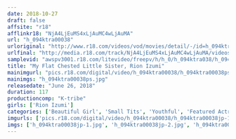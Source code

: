 ```yaml
---
date: 2018-10-27
draft: false
affsite: "r18"
afflinkr18: "NjA4LjEuMS4xLjAuMC4wLjAuMA"
url: "h_094ktra00038"
urloriginal: "http://www.r18.com/videos/vod/movies/detail/-/id=h_094ktra00038"
urlfinal: "http://media.r18.com/track/NjA4LjEuMS4xLjAuMC4wLjAuMA/videos/vod/movies/detail/-/id=h_094ktra00038"
samplevid: "awspv3001.r18.com/litevideo/freepv/h/h_0/h_094ktra038/h_094ktra038_dmb_w.mp4"
title: "My Flat Chested Little Sister, Rion Izumi"
mainimgurl: "pics.r18.com/digital/video/h_094ktra00038/h_094ktra00038ps.jpg"
mainimgs: "h_094ktra00038ps.jpg"
releasedate: "June 26, 2018"
duration: 117
productioncomp: "K-tribe"
girls: ['Rion Izumi']
categories: ['Beautiful Girl', 'Small Tits', 'Youthful', 'Featured Actress', 'Sister', 'Hi-Def']
imgurls: ['pics.r18.com/digital/video/h_094ktra00038/h_094ktra00038jp-1.jpg', 'pics.r18.com/digital/video/h_094ktra00038/h_094ktra00038jp-2.jpg', 'pics.r18.com/digital/video/h_094ktra00038/h_094ktra00038jp-3.jpg', 'pics.r18.com/digital/video/h_094ktra00038/h_094ktra00038jp-4.jpg', 'pics.r18.com/digital/video/h_094ktra00038/h_094ktra00038jp-5.jpg', 'pics.r18.com/digital/video/h_094ktra00038/h_094ktra00038jp-6.jpg', 'pics.r18.com/digital/video/h_094ktra00038/h_094ktra00038jp-7.jpg', 'pics.r18.com/digital/video/h_094ktra00038/h_094ktra00038jp-8.jpg', 'pics.r18.com/digital/video/h_094ktra00038/h_094ktra00038jp-9.jpg', 'pics.r18.com/digital/video/h_094ktra00038/h_094ktra00038jp-10.jpg', 'pics.r18.com/digital/video/h_094ktra00038/h_094ktra00038jp-11.jpg', 'pics.r18.com/digital/video/h_094ktra00038/h_094ktra00038jp-12.jpg', 'pics.r18.com/digital/video/h_094ktra00038/h_094ktra00038jp-13.jpg', 'pics.r18.com/digital/video/h_094ktra00038/h_094ktra00038jp-14.jpg', 'pics.r18.com/digital/video/h_094ktra00038/h_094ktra00038jp-15.jpg', 'pics.r18.com/digital/video/h_094ktra00038/h_094ktra00038jp-16.jpg', 'pics.r18.com/digital/video/h_094ktra00038/h_094ktra00038jp-17.jpg', 'pics.r18.com/digital/video/h_094ktra00038/h_094ktra00038jp-18.jpg', 'pics.r18.com/digital/video/h_094ktra00038/h_094ktra00038jp-19.jpg', 'pics.r18.com/digital/video/h_094ktra00038/h_094ktra00038jp-20.jpg']
imgs: ['h_094ktra00038jp-1.jpg', 'h_094ktra00038jp-2.jpg', 'h_094ktra00038jp-3.jpg', 'h_094ktra00038jp-4.jpg', 'h_094ktra00038jp-5.jpg', 'h_094ktra00038jp-6.jpg', 'h_094ktra00038jp-7.jpg', 'h_094ktra00038jp-8.jpg', 'h_094ktra00038jp-9.jpg', 'h_094ktra00038jp-10.jpg', 'h_094ktra00038jp-11.jpg', 'h_094ktra00038jp-12.jpg', 'h_094ktra00038jp-13.jpg', 'h_094ktra00038jp-14.jpg', 'h_094ktra00038jp-15.jpg', 'h_094ktra00038jp-16.jpg', 'h_094ktra00038jp-17.jpg', 'h_094ktra00038jp-18.jpg', 'h_094ktra00038jp-19.jpg', 'h_094ktra00038jp-20.jpg']
---
```

